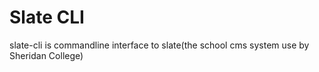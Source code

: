 # Slate CLI

slate-cli is commandline interface to slate(the school cms system use by Sheridan College)
